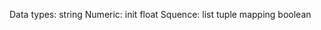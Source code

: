 Data types:
         string
         Numeric:
                 init
                 float
         Squence:
                 list
                 tuple
         mapping
         boolean               